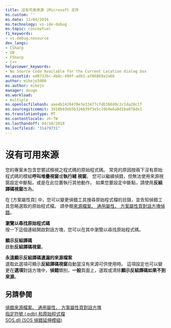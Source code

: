 ```yaml
---
title: 沒有可用來源 |Microsoft 文件
ms.custom: ''
ms.date: 11/04/2016
ms.technology: vs-ide-debug
ms.topic: conceptual
f1_keywords:
- vs.debug.nosource
dev_langs:
- CSharp
- VB
- FSharp
- C++
helpviewer_keywords:
- No Source Code Available for the Current Location dialog box
ms.assetid: ed0732bc-4b8c-490f-adb1-af06869a2a6b
author: mikejo5000
ms.author: mikejo
manager: douge
ms.workload:
- multiple
ms.openlocfilehash: aae4b2428470e3e33477cfdb36699c2c1da20c1f
ms.sourcegitcommit: 3d10b93eb5b326639f3e5c19b9e6a8d1ba078de1
ms.translationtype: MT
ms.contentlocale: zh-TW
ms.lasthandoff: 04/18/2018
ms.locfileid: "31479731"
---
```

# <a name="no-source-available"></a>沒有可用來源
您的專案未包含您嘗試檢視之程式碼的原始程式碼。 常見的原因按兩下沒有原始程式碼的模組**呼叫堆疊視窗**或**執行緒 視窗**。 您可以繼續偵錯，但無法使用來源視窗設定中斷點，或是在此位置執行其他動作。 如果您要設定中斷點，請使用**反組譯碼視窗**改為。  
  
 在 [方案屬性頁] 中，您可以變更偵錯工具搜尋原始程式檔的目錄，並告知偵錯工具忽略選取的原始程式檔。 請參閱[來源檔案、 通用屬性、 方案屬性頁對話方塊偵錯](../debugger/debug-source-files-common-properties-solution-property-pages-dialog-box.md)。  
  
 **瀏覽以尋找原始程式碼**  
 按一下這個連結開啟對話方塊，您可以在其中瀏覽以尋找原始程式碼。  
  
 **顯示反組譯碼**  
 啟動**反組譯碼視窗**。  
  
 **永遠顯示反組譯碼遺漏的來源檔案**  
 選取此選項可顯示**反組譯碼視窗**自動當沒有來源可供使用時。 這項設定也可以變更在**選項**對話方塊中，**偵錯**類別，**一般**頁面上，選取或清除**顯示反組譯碼如果不到來源**。  
  
## <a name="see-also"></a>另請參閱  
 [偵錯來源檔案、 通用屬性、 方案屬性頁對話方塊](../debugger/debug-source-files-common-properties-solution-property-pages-dialog-box.md)   
 [指定符號 (.pdb) 和原始程式檔](../debugger/specify-symbol-dot-pdb-and-source-files-in-the-visual-studio-debugger.md)   
 [SOS.dll (SOS 偵錯延伸模組)](/dotnet/framework/tools/sos-dll-sos-debugging-extension)